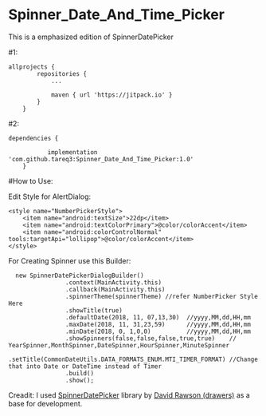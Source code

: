 # Spinner_Date_And_Time_Picker
This is a emphasized edition of SpinnerDatePicker

#1:
```
allprojects {
		repositories {
			...
			
			maven { url 'https://jitpack.io' }
		}
	}
```
#2:
```
dependencies {

	       implementation 'com.github.tareq3:Spinner_Date_And_Time_Picker:1.0'
	}
```


#How to Use:

Edit Style for AlertDialog:
```
<style name="NumberPickerStyle">
    <item name="android:textSize">22dp</item>
    <item name="android:textColorPrimary">@color/colorAccent</item>
    <item name="android:colorControlNormal" tools:targetApi="lollipop">@color/colorAccent</item>
</style>
````
For Creating Spinner use this Builder:

```
  new SpinnerDatePickerDialogBuilder()
                .context(MainActivity.this)
                .callback(MainActivity.this)
                .spinnerTheme(spinnerTheme) //refer NumberPicker Style Here
                .showTitle(true)
                .defaultDate(2018, 11, 07,13,30)  //yyyy,MM,dd,HH,mm
                .maxDate(2018, 11, 31,23,59)      //yyyy,MM,dd,HH,mm
                .minDate(2018, 0, 1,0,0)          //yyyy,MM,dd,HH,mm
                .showSpinners(false,false,false,true,true)    // YearSpinner,MonthSpinner,DateSpinner,HourSpinner,MinuteSpinner
                .setTitle(CommonDateUtils.DATA_FORMATS_ENUM.MTI_TIMER_FORMAT) //Change that into Date or DateTime instead of Timer
                .build()
                .show();
```

Creadit: 
I used [SpinnerDatePicker](https://android-arsenal.com/details/1/6319)  library by [David Rawson (drawers)](https://android-arsenal.com/user/drawers) as a base for development.

